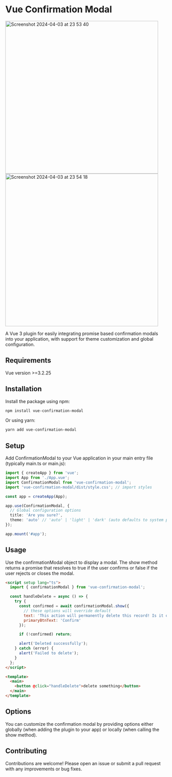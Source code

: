 # Vue Confirmation Modal

<img width="477" alt="Screenshot 2024-04-03 at 23 53 40" src="https://github.com/Muhamed-M/vue-confirmation-modal/assets/80977652/fc3e69d0-20c8-4093-8cf1-59b7d3887231">
<img width="477" alt="Screenshot 2024-04-03 at 23 54 18" src="https://github.com/Muhamed-M/vue-confirmation-modal/assets/80977652/3694bfec-f0b3-4d32-8521-8b2b2700f71b">

A Vue 3 plugin for easily integrating promise based confirmation modals into your application, with support for theme customization and global configuration.

## Requirements

Vue version >=3.2.25

## Installation

Install the package using npm:

```bash
npm install vue-confirmation-modal
```

Or using yarn:

```bash
yarn add vue-confirmation-modal
```

## Setup

Add ConfirmationModal to your Vue application in your main entry file (typically main.ts or main.js):

```ts
import { createApp } from 'vue';
import App from './App.vue';
import ConfirmationModal from 'vue-confirmation-modal';
import 'vue-confirmation-modal/dist/style.css'; // import styles

const app = createApp(App);

app.use(ConfirmationModal, {
  // Global configuration options
  title: 'Are you sure?',
  theme: 'auto' // 'auto' | 'light' | 'dark' (auto defaults to system preference)
});

app.mount('#app');
```

## Usage

Use the confirmationModal object to display a modal. The show method returns a promise that resolves to true if the user confirms or false if the user rejects or closes the modal.

```html
<script setup lang="ts">
  import { confirmationModal } from 'vue-confirmation-modal';

  const handleDelete = async () => {
    try {
      const confirmed = await confirmationModal.show({
        // these options will override default
        text: 'This action will permanently delete this record! Is it ok to proceed?',
        primaryBtnText: 'Confirm'
      });

      if (!confirmed) return;

      alert('Deleted successfully');
    } catch (error) {
      alert('Failed to delete');
    }
  };
</script>

<template>
  <main>
    <button @click="handleDelete">delete something</button>
  </main>
</template>
```

## Options

You can customize the confirmation modal by providing options either globally (when adding the plugin to your app) or locally (when calling the show method).

## Contributing

Contributions are welcome! Please open an issue or submit a pull request with any improvements or bug fixes.
